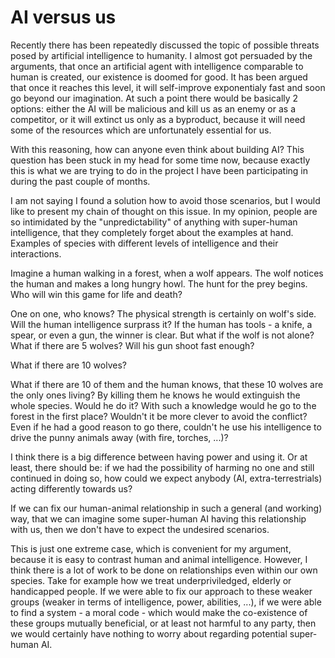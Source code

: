 AI versus us
=========
Recently there has been repeatedly discussed the topic of possible threats posed by artificial intelligence to humanity. I almost got persuaded by the arguments, that once an artificial agent with intelligence comparable to human is created, our existence is doomed for good. It has been argued that once it reaches this level, it will self-improve exponentialy fast and soon go beyond our imagination. At such a point there would be basically 2 options: either the AI will be malicious and kill us as an enemy or as a competitor, or it will extinct us only as a byproduct, because it will need some of the resources which are unfortunately essential for us.

With this reasoning, how can anyone even think about building AI? This question has been stuck in my head for some time now, because exactly this is what we are trying to do in the project I have been participating in during the past couple of months.

I am not saying I found a solution how to avoid those scenarios, but I would like to present my chain of thought on this issue. In my opinion, people are so intimidated by the "unpredictability" of anything with super-human intelligence, that they completely forget about the examples at hand. Examples of species with different levels of intelligence and their interactions.

Imagine a human walking in a forest, when a wolf appears. The wolf notices the human and makes a long hungry howl. The hunt for the prey begins. Who will win this game for life and death?

One on one, who knows? The physical strength is certainly on wolf's side. Will the human intelligence surprass it? If the human has tools - a knife, a spear, or even a gun, the winner is clear. But what if the wolf is not alone? What if there are 5 wolves? Will his gun shoot fast enough?

What if there are 10 wolves?

What if there are 10 of them and the human knows, that these 10 wolves are the only ones living? By killing them he knows he would extinguish the whole species. Would he do it? With such a knowledge would he go to the forest in the first place? Wouldn't it be more clever to avoid the conflict? Even if he had a good reason to go there, couldn't he use his intelligence to drive the punny animals away (with fire, torches, ...)?

I think there is a big difference between having power and using it. Or at least, there should be: if we had the possibility of harming no one and still continued in doing so, how could we expect anybody (AI, extra-terrestrials) acting differently towards us?

If we can fix our human-animal relationship in such a general (and working) way, that we can imagine some super-human AI having this relationship with us, then we don't have to expect the undesired scenarios.

This is just one extreme case, which is convenient for my argument, because it is easy to contrast human and animal intelligence. However, I think there is a lot of work to be done on relationships even within our own species. Take for example how we treat underpriviledged, elderly or handicapped people. If we were able to fix our approach to these weaker groups (weaker in terms of intelligence, power, abilities, ...), if we were able to find a system - a moral code - which would make the co-existence of these groups mutually beneficial, or at least not harmful to any party, then we would certainly have nothing to worry about regarding potential super-human AI.
